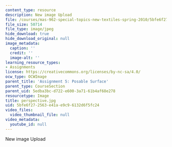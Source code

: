 ```yaml
---
content_type: resource
description: New image Upload
file: /courses/mas-962-special-topics-new-textiles-spring-2010/5bfe6f272563e41ae9c96132d6f5fc24_perspective.jpg
file_size: 50714
file_type: image/jpeg
hide_download: true
hide_download_original: null
image_metadata:
  caption: ''
  credit: ''
  image-alt: ''
learning_resource_types:
- Assignments
license: https://creativecommons.org/licenses/by-nc-sa/4.0/
ocw_type: OCWImage
parent_title: 'Assignment 5: Posable Surface'
parent_type: CourseSection
parent_uid: 5edba3bc-d722-e600-3a71-61b4af68e278
resourcetype: Image
title: perspective.jpg
uid: 5bfe6f27-2563-e41a-e9c9-6132d6f5fc24
video_files:
  video_thumbnail_file: null
video_metadata:
  youtube_id: null
---
```

New image Upload